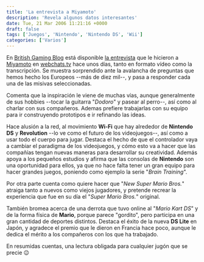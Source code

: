```yaml
---
title: 'La entrevista a Miyamoto'
description: 'Revela algunos datos interesantes'
date: Tue, 21 Mar 2006 11:21:16 +0000
draft: false
tags: ['Juegos', 'Nintendo', 'Nintendo DS', 'Wii']
categories: ['Varios']
---
```


En [British Gaming Blog](https://web.archive.org/web/20060715060032/http://www.britishgaming.co.uk/) está disponible [la entrevista](https://web.archive.org/web/20060715060032/http://www.britishgaming.co.uk/?p=640) que le hicieron a [Miyamoto](/shigeru-miyamoto/) en [webchats.tv](http://webchats.tv) hace unos días, tanto en formato vídeo como la transcripción. Se muestra sorprendido ante la avalancha de preguntas que hemos hecho los Europeos --más de diez mil--, y pasa a responder cada una de las misivas seleccionadas.

Comenta que la inspiración le viene de muchas vías, aunque generalmente de sus hobbies --tocar la guitarra "_Dodoro_" y pasear al perro--, así como al charlar con sus compañeros. Ademas prefiere trabajarlas con su equipo para ir construyendo prototipos e ir refinando las ideas.

Hace alusión a la red, al movimiento **Wi-Fi** que hay alrededor de **Nintendo DS** y **Revolution** --lo ve como el futuro de los videojuegos--, así como a usar todo el cuerpo para jugar. Destaca el hecho de que el controlador vaya a cambiar el paradigma de los videojuegos, y cómo esto va a hacer que las compañías tengan nuevas maneras para desarrollar su creatividad. Además apoya a los pequeños estudios y afirma que las consolas de **Nintendo** son una oportunidad para ellos, ya que no hace falta tener un gran equipo para hacer grandes juegos, poniendo como ejemplo la serie "_Brain Training_".

Por otra parte cuenta como quiere hacer que "_New Super Mario Bros._" atraiga tanto a nuevos como viejos jugadores, y pretende recrear la experiencia que fue en su día el "_Super Mario Bros._" original.

También bromea acerca de una derrota que tuvo online al "_Mario Kart DS_" y de la forma física de **Mario**, porque parece "gordito", pero participa en una gran cantidad de deportes distintos. Destaca el éxito de la nueva **DS Lite** en Japón, y agradece el premio que le dieron en Francia hace poco, aunque le dedica el mérito a los compañeros con los que ha trabajado.

En resumidas cuentas, una lectura obligada para cualquier jugón que se precie :wink: